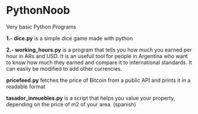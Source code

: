 # PythonNoob
Very basic Python Programs

**1.- dice.py** is a simple dice game made with python

**2.- working_hours.py** is a program that tells you how much you earned per hour in ARs and USD. It is an usefull tool for people in Argentina who want to know how much they earned and compare it to international standards. It can easily be modified to add other currencies.

**pricefeed.py** fetches the price of Bitcoin from a public API and prints it in a readable format

**tasador_inmuebles.py** is a script that helps you value your property, depending on the price of m2 of your area. (spanish)
